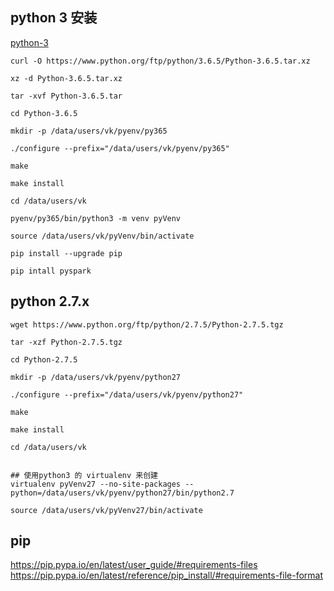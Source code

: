 ## python 3 安装
[python-3](https://www.python.org/downloads/release/python-365/)

```
curl -O https://www.python.org/ftp/python/3.6.5/Python-3.6.5.tar.xz

xz -d Python-3.6.5.tar.xz

tar -xvf Python-3.6.5.tar

cd Python-3.6.5

mkdir -p /data/users/vk/pyenv/py365

./configure --prefix="/data/users/vk/pyenv/py365"

make

make install

cd /data/users/vk

pyenv/py365/bin/python3 -m venv pyVenv

source /data/users/vk/pyVenv/bin/activate

pip install --upgrade pip

pip intall pyspark

```

## python 2.7.x
```
wget https://www.python.org/ftp/python/2.7.5/Python-2.7.5.tgz

tar -xzf Python-2.7.5.tgz

cd Python-2.7.5

mkdir -p /data/users/vk/pyenv/python27

./configure --prefix="/data/users/vk/pyenv/python27"

make

make install

cd /data/users/vk


## 使用python3 的 virtualenv 来创建
virtualenv pyVenv27 --no-site-packages --python=/data/users/vk/pyenv/python27/bin/python2.7

source /data/users/vk/pyVenv27/bin/activate

```

## pip
https://pip.pypa.io/en/latest/user_guide/#requirements-files
https://pip.pypa.io/en/latest/reference/pip_install/#requirements-file-format